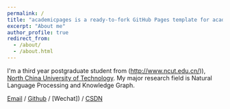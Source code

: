 ```yaml
---
permalink: /
title: "academicpages is a ready-to-fork GitHub Pages template for academic personal websites"
excerpt: "About me"
author_profile: true
redirect_from: 
  - /about/
  - /about.html
---
```

I'm a third year postgraduate student from (http://www.ncut.edu.cn/)), [North China University of Technology](http://www.ncut.edu.cn/index.htm). My major research field is Natural Language Processing and Knowledge Graph.


[Email](yangcheng_1212@163.com) / [Github](https://github.com/yangcheng1107) / [Wechat]) / [CSDN](https://i.csdn.net/#/user-center/profile?spm=1000.2115.3001.5111)

